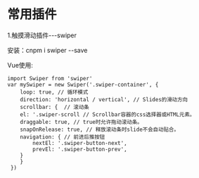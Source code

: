 # 常用插件
1.触摸滑动插件---swiper

安装：cnpm i swiper --save

Vue使用:

    import Swiper from 'swiper'
    var mySwiper = new Swiper('.swiper-container', {
  	    loop: true, // 循环模式
        direction: 'horizontal / vertical', // Slides的滑动方向
        scrollbar: {  // 滚动条
        el: '.swiper-scroll // Scrollbar容器的css选择器或HTML元素。
        draggable: true, // true时允许拖动滚动条。
        snapOnRelease: true, // 释放滚动条时slide不会自动贴合。
        navigation: { // 前进后推按钮
            nextEl: '.swiper-button-next',
            prevEl: '.swiper-button-prev',
        }
        }
     })




